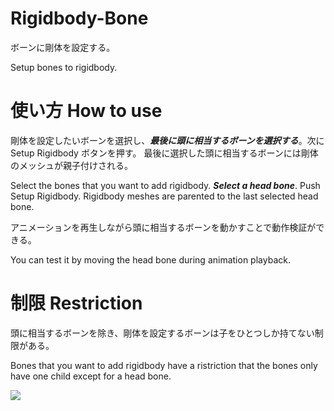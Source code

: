 # Rigidbody-Bone
ボーンに剛体を設定する。  

Setup bones to rigidbody.

# 使い方 How to use
剛体を設定したいボーンを選択し、***最後に頭に相当するボーンを選択する***。次に Setup Rigidbody ボタンを押す。
最後に選択した頭に相当するボーンには剛体のメッシュが親子付けされる。  

Select the bones that you want to add rigidbody. ***Select a head bone***. Push Setup Rigidbody. 
Rigidbody meshes are parented to the last selected head bone.

アニメーションを再生しながら頭に相当するボーンを動かすことで動作検証ができる。  

You can test it by moving the head bone during animation playback.

# 制限 Restriction
頭に相当するボーンを除き、剛体を設定するボーンは子をひとつしか持てない制限がある。  

Bones that you want to add rigidbody have a ristriction that the bones only have one child except for a head bone.

<img src="https://github.com/dskjal/Rigidbody-Bone/blob/master/ramified-bones.jpg">
